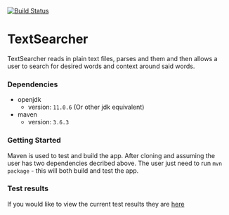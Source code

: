 [![Build Status](https://travis-ci.com/dylanhitt1/TextSearcher.svg?branch=master)](https://travis-ci.com/dylanhitt1/TextSearcher)

<!-- [![Maintainability](https://api.codeclimate.com/v1/badges/cc848165784e0f809a51/maintainability)](https://codeclimate.com/github/SimonBaeumer/commander/maintainability) -->

# TextSearcher
TextSearcher reads in plain text files, parses and them and then allows a user to search for desired words and context around said words.

### Dependencies
- openjdk 
    - version: `11.0.6` (Or other jdk equivalent)
- maven 
    - version: `3.6.3`

### Getting Started
Maven is used to test and build the app. After cloning and assuming the user has two dependencies decribed above. The user just need to run `mvn package` - this will both build and test the app.

### Test results 
If you would like to view the current test results they are [here](https://travis-ci.com/dylanhitt1/TextSearcher)

